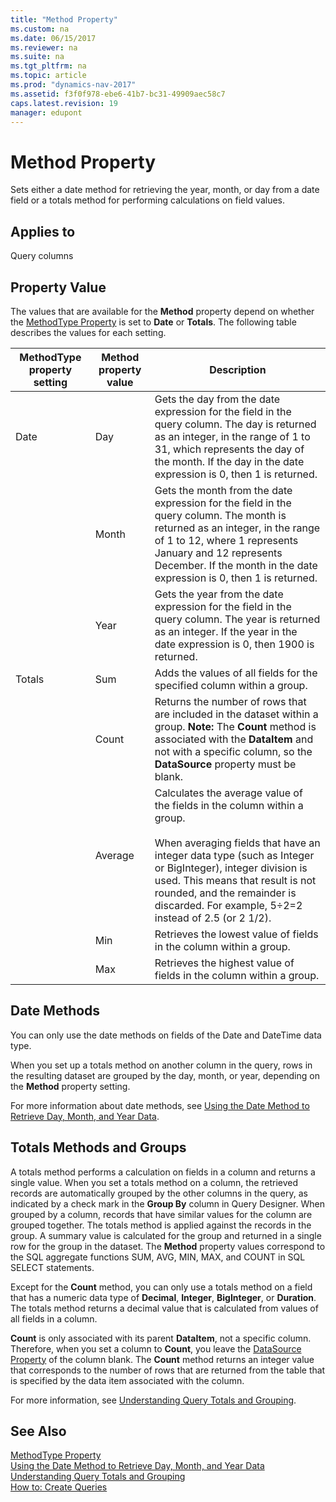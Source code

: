 ```yaml
---
title: "Method Property"
ms.custom: na
ms.date: 06/15/2017
ms.reviewer: na
ms.suite: na
ms.tgt_pltfrm: na
ms.topic: article
ms.prod: "dynamics-nav-2017"
ms.assetid: f3f0f978-ebe6-41b7-bc31-49909aec58c7
caps.latest.revision: 19
manager: edupont
---
```

# Method Property
Sets either a date method for retrieving the year, month, or day from a date field or a totals method for performing calculations on field values.  
  
## Applies to  
 Query columns  
  
## Property Value  
 The values that are available for the **Method** property depend on whether the [MethodType Property](devenv-methodtype-property.md) is set to **Date** or **Totals**. The following table describes the values for each setting.  
  
|**MethodType** property setting|Method property value|Description|  
|-------------------------------------|---------------------------|-----------------|  
|Date|Day|Gets the day from the date expression for the field in the query column. The day is returned as an integer, in the range of 1 to 31, which represents the day of the month. If the day in the date expression is 0, then 1 is returned.|  
||Month|Gets the month from the date expression for the field in the query column. The month is returned as an integer, in the range of 1 to 12, where 1 represents January and 12 represents December. If the month in the date expression is 0, then 1 is returned.|  
||Year|Gets the year from the date expression for the field in the query column. The year is returned as an integer. If the year in the date expression is 0, then 1900 is returned.|  
|Totals|Sum|Adds the values of all fields for the specified column within a group.|  
||Count|Returns the number of rows that are included in the dataset within a group. **Note:**  The **Count** method is associated with the **DataItem** and not with a specific column, so the **DataSource** property must be blank.|  
||Average|Calculates the average value of the fields in the column within a group.<br /><br /> When averaging fields that have an integer data type \(such as Integer or BigInteger\), integer division is used. This means that result is not rounded, and the remainder is discarded. For example, 5÷2=2 instead of 2.5 \(or 2 1/2\).|  
||Min|Retrieves the lowest value of fields in the column within a group.|  
||Max|Retrieves the highest value of fields in the column within a group.|  
  
## Date Methods  
 You can only use the date methods on fields of the Date and DateTime data type.  
  
 When you set up a totals method on another column in the query, rows in the resulting dataset are grouped by the day, month, or year, depending on the **Method** property setting.  
  
 For more information about date methods, see [Using the Date Method to Retrieve Day, Month, and Year Data](Using-the-Date-Method-to-Retrieve-Day--Month--and-Year-Data.md).  
  
## Totals Methods and Groups  
 A totals method performs a calculation on fields in a column and returns a single value. When you set a totals method on a column, the retrieved records are automatically grouped by the other columns in the query, as indicated by a check mark in the **Group By** column in Query Designer. When grouped by a column, records that have similar values for the column are grouped together. The totals method is applied against the records in the group. A summary value is calculated for the group and returned in a single row for the group in the dataset. The **Method** property values correspond to the SQL aggregate functions SUM, AVG, MIN, MAX, and COUNT in SQL SELECT statements.  
  
 Except for the **Count** method, you can only use a totals method on a field that has a numeric data type of **Decimal**, **Integer**, **BigInteger**, or **Duration**. The totals method returns a decimal value that is calculated from values of all fields in a column.  
  
 **Count** is only associated with its parent **DataItem**, not a specific column. Therefore, when you set a column to **Count**, you leave the [DataSource Property](devenv-datasource-property.md) of the column blank. The **Count** method returns an integer value that corresponds to the number of rows that are returned from the table that is specified by the data item associated with the column.  
  
 For more information, see [Understanding Query Totals and Grouping](Understanding-Query-Totals-and-Grouping.md).  
  
## See Also  
 [MethodType Property](devenv-methodtype-property.md)   
 [Using the Date Method to Retrieve Day, Month, and Year Data](Using-the-Date-Method-to-Retrieve-Day--Month--and-Year-Data.md)   
 [Understanding Query Totals and Grouping](Understanding-Query-Totals-and-Grouping.md)   
 [How to: Create Queries](How-to--Create-Queries.md)